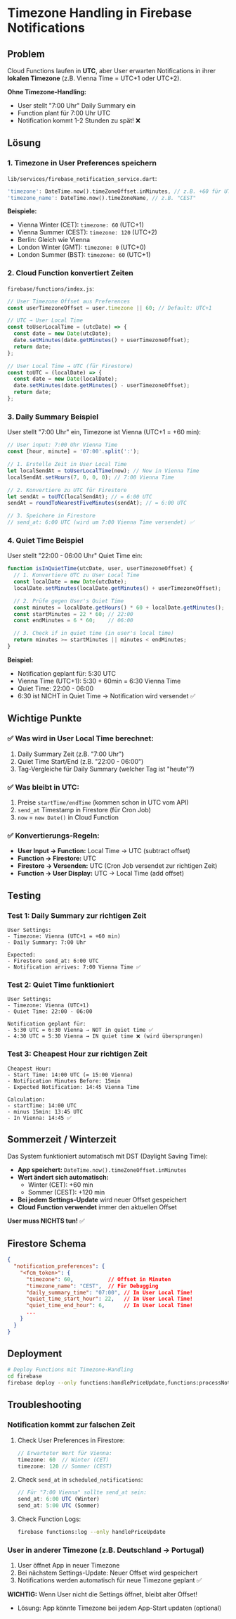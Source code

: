 # Timezone Handling in Firebase Notifications

## Problem

Cloud Functions laufen in **UTC**, aber User erwarten Notifications in ihrer **lokalen Timezone** (z.B. Vienna Time = UTC+1 oder UTC+2).

**Ohne Timezone-Handling:**
- User stellt "7:00 Uhr" Daily Summary ein
- Function plant für 7:00 Uhr UTC
- Notification kommt 1-2 Stunden zu spät! ❌

## Lösung

### 1. **Timezone in User Preferences speichern**

`lib/services/firebase_notification_service.dart`:

```dart
'timezone': DateTime.now().timeZoneOffset.inMinutes, // z.B. +60 für UTC+1
'timezone_name': DateTime.now().timeZoneName, // z.B. "CEST"
```

**Beispiele:**
- Vienna Winter (CET): `timezone: 60` (UTC+1)
- Vienna Summer (CEST): `timezone: 120` (UTC+2)
- Berlin: Gleich wie Vienna
- London Winter (GMT): `timezone: 0` (UTC+0)
- London Summer (BST): `timezone: 60` (UTC+1)

### 2. **Cloud Function konvertiert Zeiten**

`firebase/functions/index.js`:

```javascript
// User Timezone Offset aus Preferences
const userTimezoneOffset = user.timezone || 60; // Default: UTC+1

// UTC → User Local Time
const toUserLocalTime = (utcDate) => {
  const date = new Date(utcDate);
  date.setMinutes(date.getMinutes() + userTimezoneOffset);
  return date;
};

// User Local Time → UTC (für Firestore)
const toUTC = (localDate) => {
  const date = new Date(localDate);
  date.setMinutes(date.getMinutes() - userTimezoneOffset);
  return date;
};
```

### 3. **Daily Summary Beispiel**

User stellt "7:00 Uhr" ein, Timezone ist Vienna (UTC+1 = +60 min):

```javascript
// User input: 7:00 Uhr Vienna Time
const [hour, minute] = '07:00'.split(':');

// 1. Erstelle Zeit in User Local Time
let localSendAt = toUserLocalTime(now); // Now in Vienna Time
localSendAt.setHours(7, 0, 0, 0); // 7:00 Vienna Time

// 2. Konvertiere zu UTC für Firestore
let sendAt = toUTC(localSendAt); // = 6:00 UTC
sendAt = roundToNearestFiveMinutes(sendAt); // = 6:00 UTC

// 3. Speichere in Firestore
// send_at: 6:00 UTC (wird um 7:00 Vienna Time versendet) ✅
```

### 4. **Quiet Time Beispiel**

User stellt "22:00 - 06:00 Uhr" Quiet Time ein:

```javascript
function isInQuietTime(utcDate, user, userTimezoneOffset) {
  // 1. Konvertiere UTC zu User Local Time
  const localDate = new Date(utcDate);
  localDate.setMinutes(localDate.getMinutes() + userTimezoneOffset);

  // 2. Prüfe gegen User's Quiet Time
  const minutes = localDate.getHours() * 60 + localDate.getMinutes();
  const startMinutes = 22 * 60; // 22:00
  const endMinutes = 6 * 60;    // 06:00

  // 3. Check if in quiet time (in user's local time)
  return minutes >= startMinutes || minutes < endMinutes;
}
```

**Beispiel:**
- Notification geplant für: 5:30 UTC
- Vienna Time (UTC+1): 5:30 + 60min = 6:30 Vienna Time
- Quiet Time: 22:00 - 06:00
- 6:30 ist NICHT in Quiet Time → Notification wird versendet ✅

## Wichtige Punkte

### ✅ **Was wird in User Local Time berechnet:**
1. Daily Summary Zeit (z.B. "7:00 Uhr")
2. Quiet Time Start/End (z.B. "22:00 - 06:00")
3. Tag-Vergleiche für Daily Summary (welcher Tag ist "heute"?)

### ✅ **Was bleibt in UTC:**
1. Preise `startTime/endTime` (kommen schon in UTC vom API)
2. `send_at` Timestamp in Firestore (für Cron Job)
3. `now` = `new Date()` in Cloud Function

### ✅ **Konvertierungs-Regeln:**
- **User Input → Function:** Local Time → UTC (subtract offset)
- **Function → Firestore:** UTC
- **Firestore → Versenden:** UTC (Cron Job versendet zur richtigen Zeit)
- **Function → User Display:** UTC → Local Time (add offset)

## Testing

### Test 1: Daily Summary zur richtigen Zeit

```
User Settings:
- Timezone: Vienna (UTC+1 = +60 min)
- Daily Summary: 7:00 Uhr

Expected:
- Firestore send_at: 6:00 UTC
- Notification arrives: 7:00 Vienna Time ✅
```

### Test 2: Quiet Time funktioniert

```
User Settings:
- Timezone: Vienna (UTC+1)
- Quiet Time: 22:00 - 06:00

Notification geplant für:
- 5:30 UTC = 6:30 Vienna → NOT in quiet time ✅
- 4:30 UTC = 5:30 Vienna → IN quiet time ❌ (wird übersprungen)
```

### Test 3: Cheapest Hour zur richtigen Zeit

```
Cheapest Hour:
- Start Time: 14:00 UTC (= 15:00 Vienna)
- Notification Minutes Before: 15min
- Expected Notification: 14:45 Vienna Time

Calculation:
- startTime: 14:00 UTC
- minus 15min: 13:45 UTC
- In Vienna: 14:45 ✅
```

## Sommerzeit / Winterzeit

Das System funktioniert automatisch mit DST (Daylight Saving Time):

- **App speichert:** `DateTime.now().timeZoneOffset.inMinutes`
- **Wert ändert sich automatisch:**
  - Winter (CET): +60 min
  - Sommer (CEST): +120 min
- **Bei jedem Settings-Update** wird neuer Offset gespeichert
- **Cloud Function verwendet** immer den aktuellen Offset

**User muss NICHTS tun!** ✅

## Firestore Schema

```json
{
  "notification_preferences": {
    "<fcm_token>": {
      "timezone": 60,           // Offset in Minuten
      "timezone_name": "CEST",  // Für Debugging
      "daily_summary_time": "07:00", // In User Local Time!
      "quiet_time_start_hour": 22,   // In User Local Time!
      "quiet_time_end_hour": 6,      // In User Local Time!
      ...
    }
  }
}
```

## Deployment

```bash
# Deploy Functions mit Timezone-Handling
cd firebase
firebase deploy --only functions:handlePriceUpdate,functions:processNotificationEvents
```

## Troubleshooting

### Notification kommt zur falschen Zeit

1. Check User Preferences in Firestore:
   ```javascript
   // Erwarteter Wert für Vienna:
   timezone: 60  // Winter (CET)
   timezone: 120 // Sommer (CEST)
   ```

2. Check `send_at` in `scheduled_notifications`:
   ```javascript
   // Für "7:00 Vienna" sollte send_at sein:
   send_at: 6:00 UTC (Winter)
   send_at: 5:00 UTC (Sommer)
   ```

3. Check Function Logs:
   ```bash
   firebase functions:log --only handlePriceUpdate
   ```

### User in anderer Timezone (z.B. Deutschland → Portugal)

1. User öffnet App in neuer Timezone
2. Bei nächstem Settings-Update: Neuer Offset wird gespeichert
3. Notifications werden automatisch für neue Timezone geplant ✅

**WICHTIG:** Wenn User nicht die Settings öffnet, bleibt alter Offset!
- Lösung: App könnte Timezone bei jedem App-Start updaten (optional)
